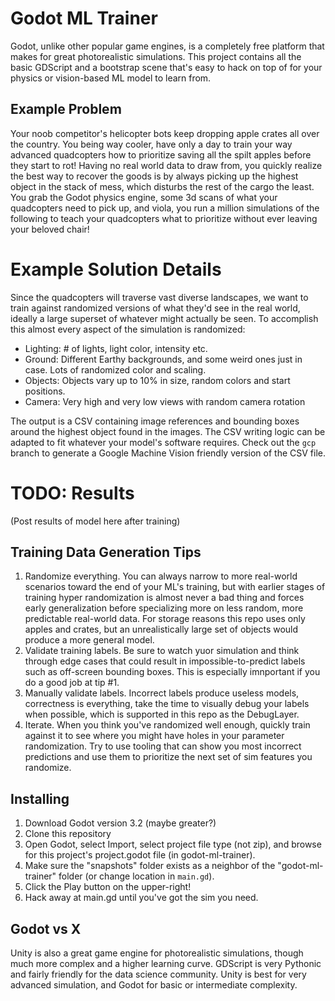 # Godot ML Trainer

Godot, unlike other popular game engines, is a completely free platform that makes for great photorealistic simulations.  This project contains all the basic GDScript and a bootstrap scene that's easy to hack on top of for your
physics or vision-based ML model to learn from.

## Example Problem

Your noob competitor's helicopter bots keep dropping apple crates all over the country.  You being way cooler, have only a day to train your way advanced quadcopters how to prioritize saving all the spilt apples before they start to rot! Having no real world data to draw from, you quickly realize the best way to recover the goods is by always picking up the highest object in the stack of mess, which disturbs the rest of the cargo the least.  You grab the Godot physics engine, some 3d scans of what your quadcopters need to pick up, and viola, you run a million simulations of the following to teach your quadcopters what to prioritize without ever leaving your beloved chair!

# Example Solution Details

Since the quadcopters will traverse vast diverse landscapes, we want to train against randomized versions of what they'd see in the real world, ideally a large superset of whatever might actually be seen.  To accomplish this almost
every aspect of the simulation is randomized:

- Lighting: # of lights, light color, intensity etc.
- Ground: Different Earthy backgrounds, and some weird ones just in case.  Lots of randomized color and scaling.
- Objects: Objects vary up to 10% in size, random colors and start positions.
- Camera: Very high and very low views with random camera rotation

The output is a CSV containing image references and bounding boxes around the highest object found in the images.  The CSV writing logic can be adapted to fit whatever your model's software requires.  Check out the `gcp` branch
to generate a Google Machine Vision friendly version of the CSV file.

# TODO: Results

(Post results of model here after training)

## Training Data Generation Tips

1. Randomize everything.  You can always narrow to more real-world scenarios toward the end of your ML's training, but with earlier stages of training hyper randomization is almost never a bad thing and forces early generalization before
specializing more on less random, more predictable real-world data.  For storage reasons this repo uses only apples and crates, but an unrealistically large set of objects would produce a more general model.
2. Validate training labels.  Be sure to watch yuor simulation and think through edge cases that could result in impossible-to-predict labels such as off-screen bounding boxes.  This is especially imnportant if you do a good job at tip #1.
3. Manually validate labels.  Incorrect labels produce useless models, correctness is everything, take the time to visually debug your labels when possible, which is supported in this repo as the DebugLayer.
4. Iterate.  When you think you've randomized well enough, quickly train against it to see where you might have holes in your parameter randomization.  Try to use tooling that can show you most incorrect predictions and use them to
prioritize the next set of sim features you randomize.

## Installing

1. Download Godot version 3.2 (maybe greater?)
2. Clone this repository
3. Open Godot, select Import, select project file type (not zip), and browse for this project's project.godot file (in godot-ml-trainer).
4. Make sure the "snapshots" folder exists as a neighbor of the "godot-ml-trainer" folder (or change location in `main.gd`).
5. Click the Play button on the upper-right!
6. Hack away at main.gd until you've got the sim you need.

## Godot vs X

Unity is also a great game engine for photorealistic simulations, though much more complex and a higher learning curve.  GDScript is very Pythonic and fairly friendly for the data science community.  Unity is best for very advanced simulation,
and Godot for basic or intermediate complexity.
